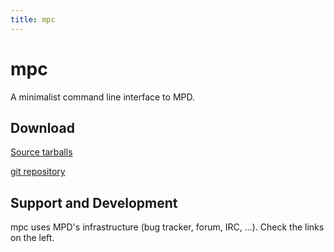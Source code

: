```yaml
---
title: mpc
---
```


# mpc

A minimalist command line interface to MPD.

## Download

[Source tarballs](http://www.musicpd.org/download/mpc/)

[git repository](http://git.musicpd.org/cgit/master/mpc.git/)

## Support and Development

mpc uses MPD's infrastructure (bug tracker, forum, IRC, ...).  Check
the links on the left.

